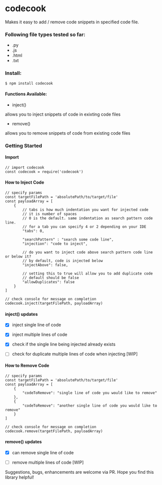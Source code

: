 # codecook

Makes it easy to add / remove code snippets in specified code file. 

### Following file types tested so far:
- .py
- .js
- .html
- .txt

### Install:

`$ npm install codecook`

#### Functions Available:
- inject()

allows you to inject snippets of code in exixting code files

- remove()

allows you to remove snippets of code from existing code files

### Getting Started
#### Import
```
// import codecook
const codecook = require('codecook')
```

#### How to Inject Code
```
// specify params
const targetFilePath = 'absolutePath/to/target/file'
const payloadArray = [
    {
        // tabs is how much indentation you want for injected code
        // it is number of spaces
        // 0 is the default. same indentation as search pattern code line.
        // for a tab you can specify 4 or 2 depending on your IDE 
        "tabs": 0,
        
        "searchPattern" : "search some code line",
        "injection": "code to inject",
        
        // do you want to inject code above search pattern code line or below it?
        // by default, code is injected below
        "injectAbove": false,
        
        // setting this to true will allow you to add duplicate code
        // default should be false
        "allowDuplicates": false
    }
]

// check console for message on completion
codecook.inject(targetFilePath, payloadArray) 
```
#### inject() updates
- [x] inject single line of code 
- [x] inject multiple lines of code
- [x] check if the single line being injected already exists
- [ ] check for duplicate multiple lines of code when injecting [WIP]


#### How to Remove Code
```
// specify params
const targetFilePath = 'absolutePath/to/target/file'
const payloadArray = [
    {
        "codeToRemove": "single line of code you would like to remove" 
    },
    {
        "codeToRemove": "another single line of code you would like to remove" 
    }
]

// check console for message on completion
codecook.remove(targetFilePath, payloadArray)
```
#### remove() updates
- [x] can remove single line of code
- [ ] remove multiple lines of code [WIP]


Suggestions, bugs, enhancements are welcome via PR. Hope you find this library helpful!


